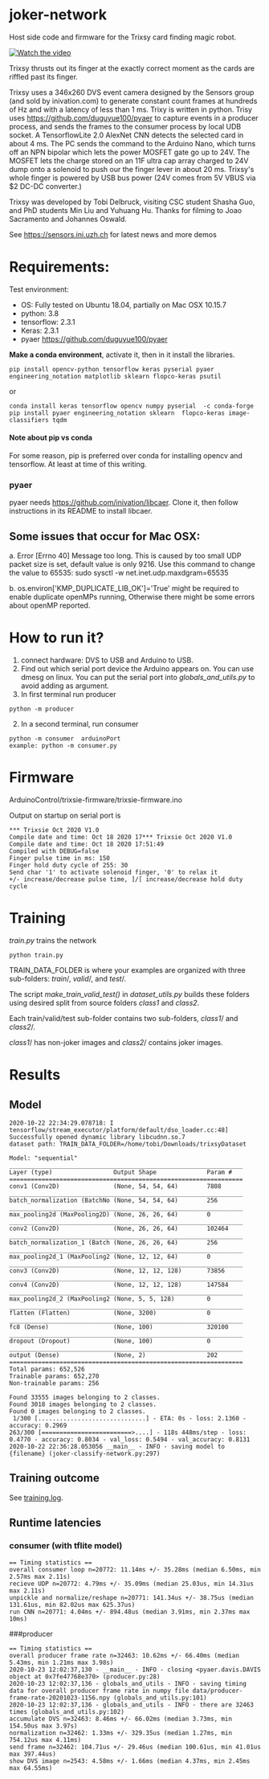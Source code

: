 # joker-network

Host side code and firmware for the Trixsy card finding magic robot.

[![Watch the video](https://img.youtube.com/vi/Y0Crn4DU17M/hqdefault.jpg)](https://youtu.be/Y0Crn4DU17M)

Trixsy thrusts out its finger at the exactly correct moment as the cards are riffled past its finger.

Trixsy uses a 346x260 DVS event camera designed by the Sensors group (and sold by inivation.com) to generate constant count frames at hundreds of Hz and with a latency of  less than 1 ms. Trixy is written in python. Trisy uses https://github.com/duguyue100/pyaer to capture events in a producer process, and sends the frames to the consumer process by local UDB socket. A TensorflowLite 2.0 AlexNet CNN detects the selected card in about 4 ms. The PC sends the command to the Arduino Nano, which turns off an NPN bipolar which lets the power MOSFET gate go up to 24V. The MOSFET lets the charge stored on an 11F ultra cap array charged to 24V dump onto a solenoid to push our the finger lever in about 20 ms. Trixsy's whole finger is powered by USB bus power (24V comes from 5V VBUS via $2 DC-DC converter.)

Trixsy was developed by Tobi Delbruck, visiting CSC student Shasha Guo, and PhD students Min Liu and Yuhuang Hu. Thanks for filming to Joao Sacramento and Johannes Oswald.

See https://sensors.ini.uzh.ch for latest news and more demos

# Requirements:
Test environment:

 - OS: Fully tested on Ubuntu 18.04, partially on Mac OSX 10.15.7 
 - python: 3.8
 - tensorflow: 2.3.1
 - Keras: 2.3.1
 - pyaer https://github.com/duguyue100/pyaer
 
 **Make a conda environment**, activate it, then in it install the libraries.
 
```
pip install opencv-python tensorflow keras pyserial pyaer engineering_notation matplotlib sklearn flopco-keras psutil
```
or
```
conda install keras tensorflow opencv numpy pyserial  -c conda-forge
pip install pyaer engineering_notation sklearn  flopco-keras image-classifiers tqdm
```

#### Note about pip vs conda
For some reason, pip is preferred over conda for installing opencv and tensorflow. At least at time of this writing.

### pyaer
pyaer needs https://github.com/inivation/libcaer. Clone it, then follow instructions in its README to install libcaer. 



## Some issues that occur for Mac OSX:

 a. Error [Errno 40] Message too long. This is caused by too small UDP packet size is set, default value is only 9216. 
 Use this command to change the value to 65535: sudo sysctl -w net.inet.udp.maxdgram=65535

 b. os.environ['KMP_DUPLICATE_LIB_OK']='True' might be required to enable duplicate openMPs running, Otherwise
there might be some errors about openMP reported.


# How to run it?
 1. connect hardware: DVS to USB and Arduino to USB.
 1. Find out which serial port device the Arduino appears on. You can use dmesg on linux. You can put the serial port into _globals_and_utils.py_ to avoid adding as argument.
 1. In first terminal run producer
```shell script
python -m producer
```
 2. In a second terminal, run consumer
```shell script
python -m consumer  arduinoPort
example: python -m consumer.py 
```


# Firmware

ArduinoControl/trixsie-firmware/trixsie-firmware.ino

Output on startup on serial port is
```
*** Trixsie Oct 2020 V1.0
Compile date and time: Oct 18 2020 17*** Trixsie Oct 2020 V1.0
Compile date and time: Oct 18 2020 17:51:49
Compiled with DEBUG=false
Finger pulse time in ms: 150
Finger hold duty cycle of 255: 30
Send char '1' to activate solenoid finger, '0' to relax it
+/- increase/decrease pulse time, ]/[ increase/decrease hold duty cycle

```

# Training

_train.py_ trains the network  

```
python train.py
```

TRAIN_DATA_FOLDER is where your examples are organized with three sub-folders: _train_/, _valid_/, and _test_/.

The script _make_train_valid_test()_ in _dataset_utils.py_ builds these folders using desired split from source folders _class1_ and _class2_.  

Each train/valid/test sub-folder contains two sub-folders, _class1_/ and _class2_/. 

_class1_/ has non-joker images and _class2_/ contains joker images.


# Results

## Model
```
2020-10-22 22:34:29.078718: I tensorflow/stream_executor/platform/default/dso_loader.cc:48] Successfully opened dynamic library libcudnn.so.7
dataset path: TRAIN_DATA_FOLDER=/home/tobi/Downloads/trixsyDataset

Model: "sequential"
_________________________________________________________________
Layer (type)                 Output Shape              Param #   
=================================================================
conv1 (Conv2D)               (None, 54, 54, 64)        7808      
_________________________________________________________________
batch_normalization (BatchNo (None, 54, 54, 64)        256       
_________________________________________________________________
max_pooling2d (MaxPooling2D) (None, 26, 26, 64)        0         
_________________________________________________________________
conv2 (Conv2D)               (None, 26, 26, 64)        102464    
_________________________________________________________________
batch_normalization_1 (Batch (None, 26, 26, 64)        256       
_________________________________________________________________
max_pooling2d_1 (MaxPooling2 (None, 12, 12, 64)        0         
_________________________________________________________________
conv3 (Conv2D)               (None, 12, 12, 128)       73856     
_________________________________________________________________
conv4 (Conv2D)               (None, 12, 12, 128)       147584    
_________________________________________________________________
max_pooling2d_2 (MaxPooling2 (None, 5, 5, 128)         0         
_________________________________________________________________
flatten (Flatten)            (None, 3200)              0         
_________________________________________________________________
fc8 (Dense)                  (None, 100)               320100    
_________________________________________________________________
dropout (Dropout)            (None, 100)               0         
_________________________________________________________________
output (Dense)               (None, 2)                 202       
=================================================================
Total params: 652,526
Trainable params: 652,270
Non-trainable params: 256

Found 33555 images belonging to 2 classes.
Found 3018 images belonging to 2 classes.
Found 0 images belonging to 2 classes.
 1/300 [..............................] - ETA: 0s - loss: 2.1360 - accuracy: 0.2969
263/300 [=========================>....] - 118s 448ms/step - loss: 0.4770 - accuracy: 0.8034 - val_loss: 0.5494 - val_accuracy: 0.8131
2020-10-22 22:36:28.053056 __main__ - INFO - saving model to {filename} (joker-classify-network.py:297)

```

## Training outcome

See [training.log](training.log).

## Runtime latencies

### consumer (with tflite model)

```
== Timing statistics ==
overall consumer loop n=20772: 11.14ms +/- 35.28ms (median 6.50ms, min 2.57ms max 2.11s)
recieve UDP n=20772: 4.79ms +/- 35.09ms (median 25.03us, min 14.31us max 2.11s)
unpickle and normalize/reshape n=20771: 141.34us +/- 38.75us (median 131.61us, min 82.02us max 625.37us)
run CNN n=20771: 4.04ms +/- 894.48us (median 3.91ms, min 2.37ms max 10ms)
```

###producer

```
== Timing statistics ==
overall producer frame rate n=32463: 10.62ms +/- 66.40ms (median 5.43ms, min 1.21ms max 3.98s)
2020-10-23 12:02:37,130 - __main__ - INFO - closing <pyaer.davis.DAVIS object at 0x7fe47768e370> (producer.py:28)
2020-10-23 12:02:37,136 - globals_and_utils - INFO - saving timing data for overall producer frame rate in numpy file data/producer-frame-rate-20201023-1156.npy (globals_and_utils.py:101)
2020-10-23 12:02:37,136 - globals_and_utils - INFO - there are 32463 times (globals_and_utils.py:102)
accumulate DVS n=32463: 8.46ms +/- 66.02ms (median 3.73ms, min 154.50us max 3.97s)
normalization n=32462: 1.33ms +/- 329.35us (median 1.27ms, min 754.12us max 4.11ms)
send frame n=32462: 104.71us +/- 29.46us (median 100.61us, min 41.01us max 397.44us)
show DVS image n=2543: 4.58ms +/- 1.66ms (median 4.37ms, min 2.45ms max 64.55ms)
```
